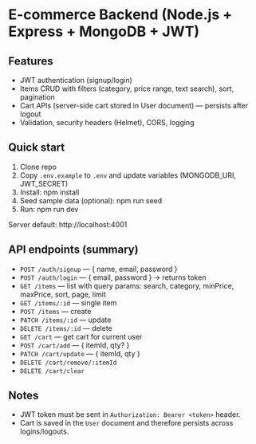 # E-commerce Backend (Node.js + Express + MongoDB + JWT)

## Features

- JWT authentication (signup/login)
- Items CRUD with filters (category, price range, text search), sort, pagination
- Cart APIs (server-side cart stored in User document) — persists after logout
- Validation, security headers (Helmet), CORS, logging

## Quick start

1. Clone repo
2. Copy `.env.example` to `.env` and update variables (MONGODB_URI, JWT_SECRET)
3. Install:
   npm install
4. Seed sample data (optional):
   npm run seed
5. Run:
   npm run dev

Server default: http://localhost:4001

## API endpoints (summary)

- `POST /auth/signup` — { name, email, password }
- `POST /auth/login` — { email, password } -> returns token
- `GET /items` — list with query params: search, category, minPrice, maxPrice, sort, page, limit
- `GET /items/:id` — single item
- `POST /items` — create
- `PATCH /items/:id` — update
- `DELETE /items/:id` — delete
- `GET /cart` — get cart for current user
- `POST /cart/add` — { itemId, qty? }
- `PATCH /cart/update` — { itemId, qty }
- `DELETE /cart/remove/:itemId`
- `DELETE /cart/clear`

## Notes

- JWT token must be sent in `Authorization: Bearer <token>` header.
- Cart is saved in the `User` document and therefore persists across logins/logouts.
